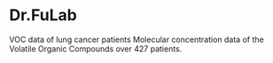 # Dr.FuLab
VOC data of lung cancer patients
Molecular concentration data of the Volatile Organic Compounds over 427 patients.
